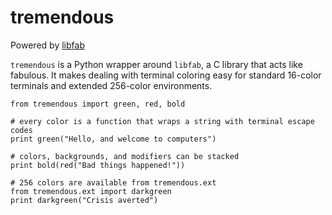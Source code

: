 # tremendous

Powered by [libfab](https://github.com/rossdylan/libfab)

`tremendous` is a Python wrapper around `libfab`, a C library that acts like
fabulous. It makes dealing with terminal coloring easy for standard 16-color
terminals and extended 256-color environments.

```
from tremendous import green, red, bold

# every color is a function that wraps a string with terminal escape codes
print green("Hello, and welcome to computers")

# colors, backgrounds, and modifiers can be stacked
print bold(red("Bad things happened!"))

# 256 colors are available from tremendous.ext
from tremendous.ext import darkgreen
print darkgreen("Crisis averted")
```
